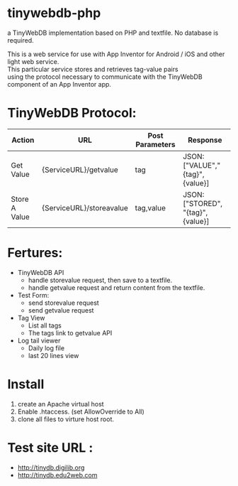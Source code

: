 # tinywebdb-php
a TinyWebDB implementation based on PHP and textfile. No database is required.


 This is a web service for use with App Inventor for Android / iOS and other light web service.  
 This particular service stores and retrieves tag-value pairs   
 using the protocol necessary to communicate with the TinyWebDB component of an App Inventor app.  



# TinyWebDB Protocol:  

|    Action        |URL                      |Post Parameters  |Response                          |
|------------------|-------------------------|-----------------|----------------------------------|
|    Get Value     |{ServiceURL}/getvalue    |tag              |JSON: ["VALUE","{tag}", {value}]  |
|    Store A Value |{ServiceURL}/storeavalue |tag,value        |JSON: ["STORED", "{tag}", {value}]|

# Fertures:
- TinyWebDB API 
    - handle storevalue request, then save to a textfile. 
    - handle getvalue request and return content from the textfile. 
- Test Form: 
    - send storevalue request 
    - send getvalue request 
- Tag View
    - List all tags
    - The tags link to getvalue API
- Log tail viewer 
    - Daily log file 
    - last 20 lines view 

# Install
1) create an Apache virtual host 
2) Enable .htaccess. (set AllowOverride to All)
3) clone all files to virture host root. 

# Test site URL :
- http://tinydb.digilib.org
- http://tinydb.edu2web.com
